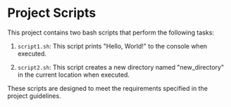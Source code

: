 # Project Scripts

This project contains two bash scripts that perform the following tasks:

1. `script1.sh`: This script prints "Hello, World!" to the console when executed.

2. `script2.sh`: This script creates a new directory named "new_directory" in the current location when executed.

These scripts are designed to meet the requirements specified in the project guidelines.
